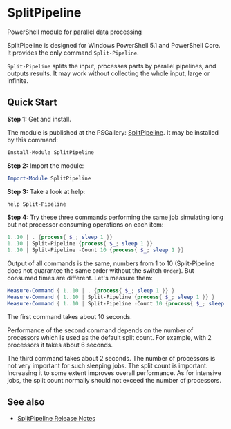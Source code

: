 # SplitPipeline

PowerShell module for parallel data processing

SplitPipeline is designed for Windows PowerShell 5.1 and PowerShell Core.
It provides the only command `Split-Pipeline`.

`Split-Pipeline` splits the input, processes parts by parallel pipelines, and
outputs results. It may work without collecting the whole input, large or
infinite.

## Quick Start

**Step 1:** Get and install.

The module is published at the PSGallery: [SplitPipeline](https://www.powershellgallery.com/packages/SplitPipeline).
It may be installed by this command:

```powershell
Install-Module SplitPipeline
```

**Step 2:** Import the module:

```powershell
Import-Module SplitPipeline
```

**Step 3:** Take a look at help:

```powershell
help Split-Pipeline
```

**Step 4:** Try these three commands performing the same job simulating long
but not processor consuming operations on each item:

```powershell
1..10 | . {process{ $_; sleep 1 }}
1..10 | Split-Pipeline {process{ $_; sleep 1 }}
1..10 | Split-Pipeline -Count 10 {process{ $_; sleep 1 }}
```

Output of all commands is the same, numbers from 1 to 10 (Split-Pipeline does
not guarantee the same order without the switch `Order`). But consumed times
are different. Let's measure them:

```powershell
Measure-Command { 1..10 | . {process{ $_; sleep 1 }} }
Measure-Command { 1..10 | Split-Pipeline {process{ $_; sleep 1 }} }
Measure-Command { 1..10 | Split-Pipeline -Count 10 {process{ $_; sleep 1 }} }
```

The first command takes about 10 seconds.

Performance of the second command depends on the number of processors which is
used as the default split count. For example, with 2 processors it takes about
6 seconds.

The third command takes about 2 seconds. The number of processors is not very
important for such sleeping jobs. The split count is important. Increasing it
to some extent improves overall performance. As for intensive jobs, the split
count normally should not exceed the number of processors.

## See also

- [SplitPipeline Release Notes](https://github.com/nightroman/SplitPipeline/blob/main/Release-Notes.md)
